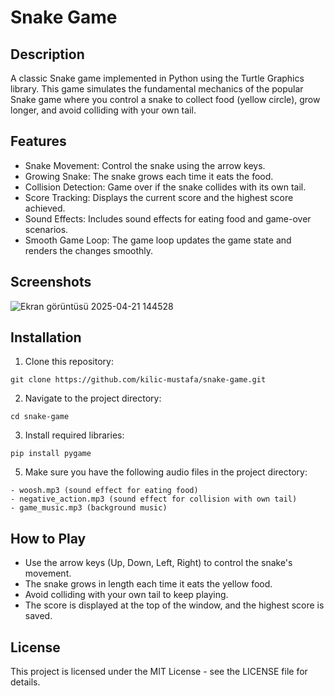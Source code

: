 # Snake Game


## Description
A classic Snake game implemented in Python using the Turtle Graphics library. This game simulates the fundamental mechanics of the popular Snake game where you control a snake to collect food (yellow circle), grow longer, and avoid colliding with your own tail.


## Features

- Snake Movement: Control the snake using the arrow keys.
- Growing Snake: The snake grows each time it eats the food.
- Collision Detection: Game over if the snake collides with its own tail.
- Score Tracking: Displays the current score and the highest score achieved.
- Sound Effects: Includes sound effects for eating food and game-over scenarios.
- Smooth Game Loop: The game loop updates the game state and renders the changes smoothly.

## Screenshots

![Ekran görüntüsü 2025-04-21 144528](https://github.com/user-attachments/assets/0ae986ec-99bc-469b-a5c8-0967dcf1c693)


## Installation

  1) Clone this repository:

    git clone https://github.com/kilic-mustafa/snake-game.git

  2) Navigate to the project directory:

    cd snake-game

  3) Install required libraries:
     
    pip install pygame

  5) Make sure you have the following audio files in the project directory:

    - woosh.mp3 (sound effect for eating food)
    - negative_action.mp3 (sound effect for collision with own tail)
    - game_music.mp3 (background music)



    
## How to Play

- Use the arrow keys (Up, Down, Left, Right) to control the snake's movement.
- The snake grows in length each time it eats the yellow food.
- Avoid colliding with your own tail to keep playing.
- The score is displayed at the top of the window, and the highest score is saved.


## License
This project is licensed under the MIT License - see the        LICENSE file for details.

